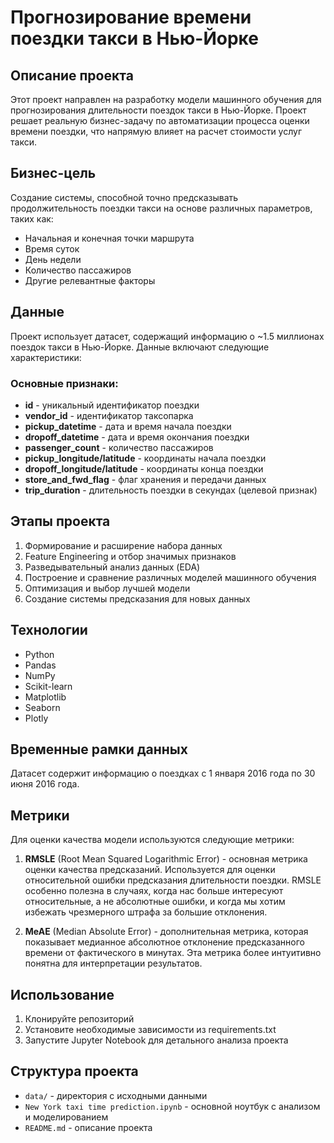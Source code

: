 # Прогнозирование времени поездки такси в Нью-Йорке

## Описание проекта
Этот проект направлен на разработку модели машинного обучения для прогнозирования длительности поездок такси в Нью-Йорке. Проект решает реальную бизнес-задачу по автоматизации процесса оценки времени поездки, что напрямую влияет на расчет стоимости услуг такси.

## Бизнес-цель
Создание системы, способной точно предсказывать продолжительность поездки такси на основе различных параметров, таких как:
- Начальная и конечная точки маршрута
- Время суток
- День недели
- Количество пассажиров
- Другие релевантные факторы

## Данные
Проект использует датасет, содержащий информацию о ~1.5 миллионах поездок такси в Нью-Йорке. Данные включают следующие характеристики:

### Основные признаки:
- **id** - уникальный идентификатор поездки
- **vendor_id** - идентификатор таксопарка
- **pickup_datetime** - дата и время начала поездки
- **dropoff_datetime** - дата и время окончания поездки
- **passenger_count** - количество пассажиров
- **pickup_longitude/latitude** - координаты начала поездки
- **dropoff_longitude/latitude** - координаты конца поездки
- **store_and_fwd_flag** - флаг хранения и передачи данных
- **trip_duration** - длительность поездки в секундах (целевой признак)

## Этапы проекта
1. Формирование и расширение набора данных
2. Feature Engineering и отбор значимых признаков
3. Разведывательный анализ данных (EDA)
4. Построение и сравнение различных моделей машинного обучения
5. Оптимизация и выбор лучшей модели
6. Создание системы предсказания для новых данных

## Технологии
- Python
- Pandas
- NumPy
- Scikit-learn
- Matplotlib
- Seaborn
- Plotly

## Временные рамки данных
Датасет содержит информацию о поездках с 1 января 2016 года по 30 июня 2016 года.

## Метрики
Для оценки качества модели используются следующие метрики:

1. **RMSLE** (Root Mean Squared Logarithmic Error) - основная метрика оценки качества предсказаний. Используется для оценки относительной ошибки предсказания длительности поездки. RMSLE особенно полезна в случаях, когда нас больше интересуют относительные, а не абсолютные ошибки, и когда мы хотим избежать чрезмерного штрафа за большие отклонения.

2. **MeAE** (Median Absolute Error) - дополнительная метрика, которая показывает медианное абсолютное отклонение предсказанного времени от фактического в минутах. Эта метрика более интуитивно понятна для интерпретации результатов.

## Использование
1. Клонируйте репозиторий
2. Установите необходимые зависимости из requirements.txt
3. Запустите Jupyter Notebook для детального анализа проекта

## Структура проекта
- `data/` - директория с исходными данными
- `New York taxi time prediction.ipynb` - основной ноутбук с анализом и моделированием
- `README.md` - описание проекта 